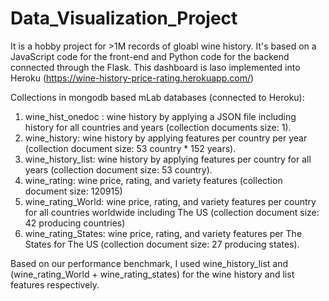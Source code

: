# Data_Visualization_Project
It is a hobby project for >1M records of gloabl wine history. It's based on a JavaScript code for the front-end and Python code for the backend connected through the Flask. This dashboard is laso implemented into Heroku (https://wine-history-price-rating.herokuapp.com/)

Collections in mongodb based mLab databases (connected to Heroku):
 1) wine_hist_onedoc : wine history by applying a JSON file including history for all countries and years (collection documents size: 1).
 2) wine_history: wine history by applying features per country per year (collection document size: 53 country * 152 years).
 3) wine_history_list: wine history by applying features per country for all years (collection document size: 53 country).
 4) wine_rating: wine price, rating, and variety features (collection document size: 120915)
 5) wine_rating_World: wine price, rating, and variety features per country for all countries worldwide including The US (collection document size: 42 producing countries)
 6) wine_rating_States: wine price, rating, and variety features per The States for The US (collection document size: 27 producing states).

Based on our performance benchmark, I used wine_history_list and (wine_rating_World + wine_rating_states) for the wine history and list features respectively.

